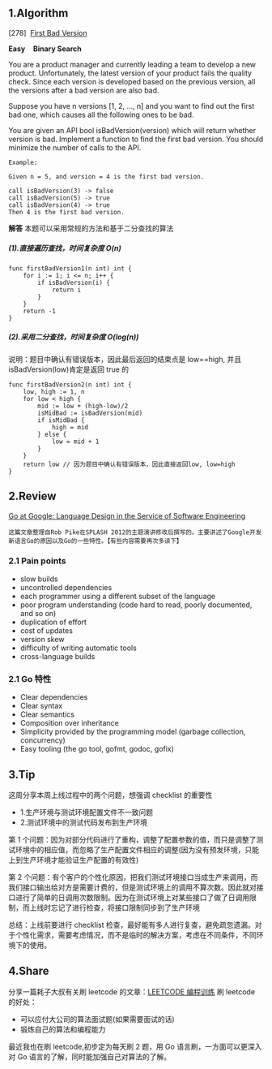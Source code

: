 ## 1.Algorithm

[278]&nbsp;&nbsp;[First Bad Version](https://leetcode.com/problems/first-bad-version/description/)

**Easy** &nbsp;&nbsp; **Binary Search**

You are a product manager and currently leading a team to develop a new product. Unfortunately, the latest version of your product fails the quality check. Since each version is developed based on the previous version, all the versions after a bad version are also bad.

Suppose you have n versions [1, 2, ..., n] and you want to find out the first bad one, which causes all the following ones to be bad.

You are given an API bool isBadVersion(version) which will return whether version is bad. Implement a function to find the first bad version. You should minimize the number of calls to the API.

```
Example:

Given n = 5, and version = 4 is the first bad version.

call isBadVersion(3) -> false
call isBadVersion(5) -> true
call isBadVersion(4) -> true
Then 4 is the first bad version.
```

**解答**
本题可以采用常规的方法和基于二分查找的算法

##### (1).直接遍历查找，时间复杂度 O(n)

```golang
func firstBadVersion1(n int) int {
	for i := 1; i <= n; i++ {
		if isBadVersion(i) {
			return i
		}
	}
	return -1
}
```

##### (2).采用二分查找，时间复杂度 O(log(n))

说明：题目中确认有错误版本，因此最后返回的结束点是 low==high, 并且 isBadVersion(low)肯定是返回 true 的

```golang
func firstBadVersion2(n int) int {
	low, high := 1, n
	for low < high {
		mid := low + (high-low)/2
		isMidBad := isBadVersion(mid)
		if isMidBad {
			high = mid
		} else {
			low = mid + 1
		}
	}
	return low // 因为题目中确认有错误版本，因此直接返回low, low=high
}
```

## 2.Review

[Go at Google: Language Design in the Service of Software Engineering](https://talks.golang.org/2012/splash.article)

```
这篇文章整理自Rob Pike在SPLASH 2012的主题演讲修改后撰写的。主要讲述了Google开发新语言Go的原因以及Go的一些特性。【有些内容需要再次多读下】
```

### 2.1 Pain points

- slow builds
- uncontrolled dependencies
- each programmer using a different subset of the language
- poor program understanding (code hard to read, poorly documented, and so on)
- duplication of effort
- cost of updates
- version skew
- difficulty of writing automatic tools
- cross-language builds

### 2.1 Go 特性

- Clear dependencies
- Clear syntax
- Clear semantics
- Composition over inheritance
- Simplicity provided by the programming model (garbage collection, concurrency)
- Easy tooling (the go tool, gofmt, godoc, gofix)

## 3.Tip

这周分享本周上线过程中的两个问题，想强调 checklist 的重要性

- 1.生产环境与测试环境配置文件不一致问题
- 2.测试环境中的测试代码发布到生产环境

第 1 个问题：因为对部分代码进行了重构，调整了配置参数的值，而只是调整了测试环境中的相应值，而忽略了生产配置文件相应的调整(因为没有预发环境，只能上到生产环境才能验证生产配置的有效性)

第 2 个问题：有个客户的个性化原因，把我们测试环境接口当成生产来调用，而我们接口输出给对方是需要计费的，但是测试环境上的调用不算次数。因此就对接口进行了简单的日调用次数限制。因为在测试环境上对某些接口了做了日调用限制，而上线时忘记了进行检查，将接口限制同步到了生产环境

总结：上线前要进行 checklist 检查，最好能有多人进行复查，避免疏忽遗漏。对于个性化需求，需要考虑情况，而不是临时的解决方案，考虑在不同条件，不同环境下的使用。

## 4.Share

分享一篇耗子大叔有关刷 leetcode 的文章：[LEETCODE 编程训练](https://coolshell.cn/articles/12052.html)
刷 leetcode 的好处：

- 可以应付大公司的算法面试题(如果需要面试的话)
- 锻炼自己的算法和编程能力

最近我也在刷 leetcode,初步定为每天刷 2 题，用 Go 语言刷，一方面可以更深入对 Go 语言的了解，同时能加强自己对算法的了解。
